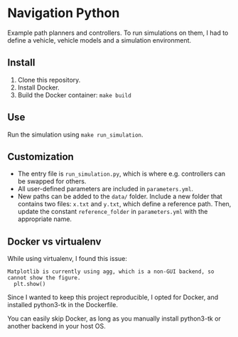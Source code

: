 # Navigation Python

Example path planners and controllers. To run simulations on them, I had to define a
vehicle, vehicle models and a simulation environment.

## Install

1. Clone this repository.
2. Install Docker.
3. Build the Docker container: `make build`

## Use

Run the simulation using `make run_simulation`.

## Customization

- The entry file is `run_simulation.py`, which is where e.g. controllers can be swapped for others.
- All user-defined parameters are included in `parameters.yml`.
- New paths can be added to the `data/` folder. Include a new folder that contains two
  files: `x.txt` and `y.txt`, which define a reference path. Then, update the constant
  `reference_folder` in `parameters.yml` with the appropriate name.

## Docker vs virtualenv
While using virtualenv, I found this issue:

```
Matplotlib is currently using agg, which is a non-GUI backend, so cannot show the figure.
  plt.show()
```

Since I wanted to keep this project reproducible, I opted for Docker, and installed
python3-tk in the Dockerfile.

You can easily skip Docker, as long as you manually install python3-tk or another backend
in your host OS.
